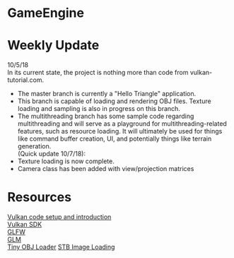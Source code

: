 # GameEngine

# Weekly Update
10/5/18   
In its current state, the project is nothing more than code from vulkan-tutorial.com.  
* The master branch is currently a "Hello Triangle" application.
* This branch is capable of loading and rendering OBJ files. Texture loading and sampling is also in progress on this branch.
* The multithreading branch has some sample code regarding multithreading and will serve as a playground for multithreading-related features, such as resource loading. It will ultimately be used for things like command buffer creation, UI, and potentially things like terrain generation.  
(Quick update 10/7/18):  
* Texture loading is now complete.
* Camera class has been added with view/projection matrices

# Resources
[Vulkan code setup and introduction](https://vulkan-tutorial.com/)  
[Vulkan SDK](https://www.lunarg.com/vulkan-sdk/)  
[GLFW](http://www.glfw.org/)  
[GLM](https://github.com/g-truc/glm/releases)  
[Tiny OBJ Loader](https://github.com/syoyo/tinyobjloader)
[STB Image Loading](https://github.com/nothings/stb)
